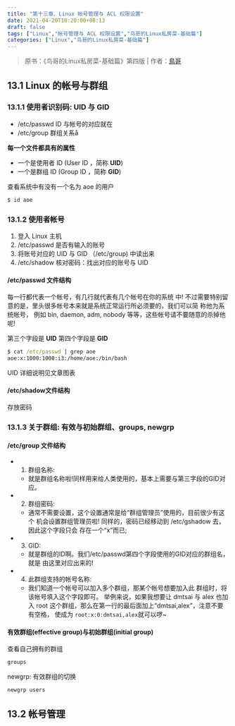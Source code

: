 ```yaml
---
title: "第十三章、Linux 帐号管理与 ACL 权限设置"
date: 2021-04-20T10:20:00+08:13
draft: false
tags: ["Linux","帐号管理与 ACL 权限设置","鸟哥的Linux私房菜-基础篇"]
categories: ["Linux","鸟哥的Linux私房菜-基础篇"]
---
```


> 原书：《鸟哥的Linux私房菜-基础篇》第四版 | 作者：[鳥哥](http://linux.vbird.org/)

## 13.1 Linux 的帐号与群组

### 13.1.1 使用者识别码: UID 与 GID

- /etc/passwd ID 与帐号的对应就在
- /etc/group 群组关系å

**每一个文件都具有的属性**

- 一个是使用者 ID (User ID ，简称 **UID**)
- 一个是群组 ID (Group ID ，简称 **GID**)

查看系统中有没有一个名为 aoe 的用户

```cmd
$ id aoe
```

### 13.1.2 使用者帐号

1. 登入 Linux 主机
2. /etc/passwd 是否有输入的账号
3. 将账号对应的 UID 与 GID （/etc/group) 中读出来
4. /etc/shadow 核对密码：找出对应的账号与 UID

#### /etc/passwd 文件结构

每一行都代表一个帐号，有几行就代表有几个帐号在你的系统 中! 不过需要特别留意的是，里头很多帐号本来就是系统正常运行所必须要的，我们可以简 称他为系统帐号， 例如 bin, daemon, adm, nobody 等等，这些帐号请不要随意的杀掉他呢!

第三个字段是 **UID**
第四个字段是 **GID**

```cmd
$ cat /etc/passwd | grep aoe
aoe:x:1000:1000:i3:/home/aoe:/bin/bash
```

UID 详细说明见文章图表

#### /etc/shadow文件结构

存放密码

### 13.1.3 关于群组: 有效与初始群组、groups, newgrp

#### /etc/group 文件结构


- 1. 群组名称:
  - 就是群组名称啦!同样用来给人类使用的，基本上需要与第三字段的GID对
应。
- 2. 群组密码:
  - 通常不需要设置，这个设置通常是给“群组管理员”使用的，目前很少有这个 机会设置群组管理员啦! 同样的，密码已经移动到 /etc/gshadow 去，因此这个字段只会 存在一个“x”而已;
- 3. GID:
  - 就是群组的ID啊。我们/etc/passwd第四个字段使用的GID对应的群组名，就是 由这里对应出来的!
- 4. 此群组支持的帐号名称:
  - 我们知道一个帐号可以加入多个群组，那某个帐号想要加入此 群组时，将该帐号填入这个字段即可。 举例来说，如果我想要让 dmtsai 与 alex 也加入 root 这个群组，那么在第一行的最后面加上“dmtsai,alex”，注意不要有空格， 使成为 ``` root:x:0:dmtsai,alex ```就可以啰~

#### 有效群组(effective group)与初始群组(initial group)

查看自己拥有的群组

```cmd
groups
```

newgrp: 有效群组的切换

```cmd
newgrp users
```

## 13.2 帐号管理